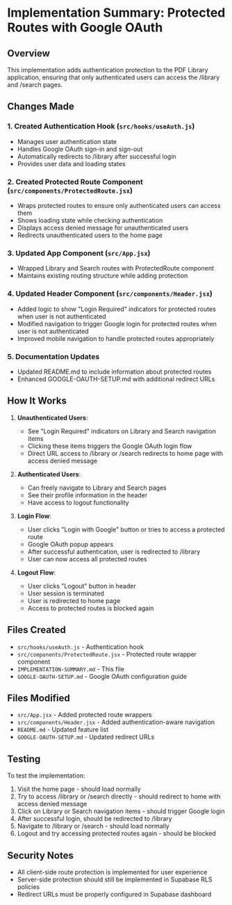 # Implementation Summary: Protected Routes with Google OAuth

## Overview
This implementation adds authentication protection to the PDF Library application, ensuring that only authenticated users can access the /library and /search pages.

## Changes Made

### 1. Created Authentication Hook (`src/hooks/useAuth.js`)
- Manages user authentication state
- Handles Google OAuth sign-in and sign-out
- Automatically redirects to /library after successful login
- Provides user data and loading states

### 2. Created Protected Route Component (`src/components/ProtectedRoute.jsx`)
- Wraps protected routes to ensure only authenticated users can access them
- Shows loading state while checking authentication
- Displays access denied message for unauthenticated users
- Redirects unauthenticated users to the home page

### 3. Updated App Component (`src/App.jsx`)
- Wrapped Library and Search routes with ProtectedRoute component
- Maintains existing routing structure while adding protection

### 4. Updated Header Component (`src/components/Header.jsx`)
- Added logic to show "Login Required" indicators for protected routes when user is not authenticated
- Modified navigation to trigger Google login for protected routes when user is not authenticated
- Improved mobile navigation to handle protected routes appropriately

### 5. Documentation Updates
- Updated README.md to include information about protected routes
- Enhanced GOOGLE-OAUTH-SETUP.md with additional redirect URLs

## How It Works

1. **Unauthenticated Users**:
   - See "Login Required" indicators on Library and Search navigation items
   - Clicking these items triggers the Google OAuth login flow
   - Direct URL access to /library or /search redirects to home page with access denied message

2. **Authenticated Users**:
   - Can freely navigate to Library and Search pages
   - See their profile information in the header
   - Have access to logout functionality

3. **Login Flow**:
   - User clicks "Login with Google" button or tries to access a protected route
   - Google OAuth popup appears
   - After successful authentication, user is redirected to /library
   - User can now access all protected routes

4. **Logout Flow**:
   - User clicks "Logout" button in header
   - User session is terminated
   - User is redirected to home page
   - Access to protected routes is blocked again

## Files Created
- `src/hooks/useAuth.js` - Authentication hook
- `src/components/ProtectedRoute.jsx` - Protected route wrapper component
- `IMPLEMENTATION-SUMMARY.md` - This file
- `GOOGLE-OAUTH-SETUP.md` - Google OAuth configuration guide

## Files Modified
- `src/App.jsx` - Added protected route wrappers
- `src/components/Header.jsx` - Added authentication-aware navigation
- `README.md` - Updated feature list
- `GOOGLE-OAUTH-SETUP.md` - Updated redirect URLs

## Testing
To test the implementation:
1. Visit the home page - should load normally
2. Try to access /library or /search directly - should redirect to home with access denied message
3. Click on Library or Search navigation items - should trigger Google login
4. After successful login, should be redirected to /library
5. Navigate to /library or /search - should load normally
6. Logout and try accessing protected routes again - should be blocked

## Security Notes
- All client-side route protection is implemented for user experience
- Server-side protection should still be implemented in Supabase RLS policies
- Redirect URLs must be properly configured in Supabase dashboard